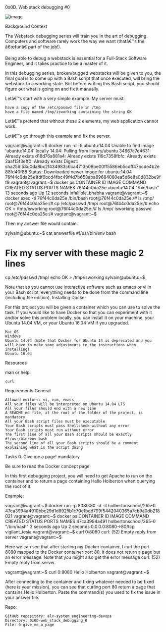 0x0D. Web stack debugging #0

![image](https://s3.amazonaws.com/intranet-projects-files/holbertonschool-sysadmin_devops/265/uWLzjc8.jpg)

Background Context

The Webstack debugging series will train you in the art of debugging. Computers and software rarely work the way we want (thatâ€™s the â€œfunâ€ part of the job!).

Being able to debug a webstack is essential for a Full-Stack Software Engineer, and it takes practice to be a master of it.

In this debugging series, broken/bugged webstacks will be given to you, the final goal is to come up with a Bash script that once executed, will bring the webstack to a working state. But before writing this Bash script, you should figure out what is going on and fix it manually.

Letâ€™s start with a very simple example. My server must:

    have a copy of the /etc/passwd file in /tmp
    have a file named /tmp/isworking containing the string OK

Letâ€™s pretend that without these 2 elements, my web application cannot work.

Letâ€™s go through this example and fix the server.

vagrant@vagrant:~$ docker run -d -ti ubuntu:14.04
Unable to find image 'ubuntu:14.04' locally
14.04: Pulling from library/ubuntu
34667c7e4631: Already exists
d18d76a881a4: Already exists
119c7358fbfc: Already exists
2aaf13f3eff0: Already exists
Digest: sha256:58d0da8bc2f434983c6ca4713b08be00ff5586eb5cdff47bcde4b2e88fd40f88
Status: Downloaded newer image for ubuntu:14.04
76f44c0da25e1fdf6bcd4fbc49f4d7b658aba89684080ea5d6e8a0d832be9ff9
vagrant@vagrant:~$ docker ps
CONTAINER ID IMAGE COMMAND CREATED STATUS PORTS NAMES
76f44c0da25e ubuntu:14.04 "/bin/bash" 13 seconds ago Up 12 seconds infallible_bhabha
vagrant@vagrant:~$ docker exec -ti 76f44c0da25e /bin/bash
root@76f44c0da25e:/# ls /tmp/
root@76f44c0da25e:/# cp /etc/passwd /tmp/
root@76f44c0da25e:/# echo OK > /tmp/isworking
root@76f44c0da25e:/# ls /tmp/
isworking passwd
root@76f44c0da25e:/#
vagrant@vagrant:~$

Then my answer file would contain:

sylvain@ubuntu:~$ cat answerfile
#!/usr/bin/env bash

# Fix my server with these magic 2 lines

cp /etc/passwd /tmp/
echo OK > /tmp/isworking
sylvain@ubuntu:~$

Note that as you cannot use interactive software such as emacs or vi in your Bash script, everything needs to be done from the command line (including file edition).
Installing Docker

For this project you will be given a container which you can use to solve the task. If you would like to have Docker so that you can experiment with it and/or solve this problem locally, you can install it on your machine, your Ubuntu 14.04 VM, or your Ubuntu 16.04 VM if you upgraded.

    Mac OS
    Windows
    Ubuntu 14.04 (Note that Docker for Ubuntu 14 is deprecated and you will have to make some adjustments to the instructions when installing)
    Ubuntu 16.04

Resources

man or help:

    curl

Requirements
General

    Allowed editors: vi, vim, emacs
    All your files will be interpreted on Ubuntu 14.04 LTS
    All your files should end with a new line
    A README.md file, at the root of the folder of the project, is mandatory
    All your Bash script files must be executable
    Your Bash scripts must pass Shellcheck without any error
    Your Bash scripts must run without error
    The first line of all your Bash scripts should be exactly #!/usr/bin/env bash
    The second line of all your Bash scripts should be a comment explaining what is the script doing

Tasks 0. Give me a page!
mandatory

Be sure to read the Docker concept page

In this first debugging project, you will need to get Apache to run on the container and to return a page containing Hello Holberton when querying the root of it.

Example:

vagrant@vagrant:~$ docker run -p 8080:80 -d -it holbertonschool/265-0
47ca3994a4910bbc29d1d8925b1c70e1bdd799f5442040365a7cb9a0db218021
vagrant@vagrant:~$ docker ps
CONTAINER ID IMAGE COMMAND CREATED STATUS PORTS NAMES
47ca3994a491 holbertonschool/265-0 "/bin/bash" 3 seconds ago Up 2 seconds 0.0.0.0:8080->80/tcp vigilant_tesla
vagrant@vagrant:~$ curl 0:8080
curl: (52) Empty reply from server
vagrant@vagrant:~$

Here we can see that after starting my Docker container, I curl the port 8080 mapped to the Docker container port 80, it does not return a page but an error message. Note that you might also get the error message curl: (52) Empty reply from server.

vagrant@vagrant:~$ curl 0:8080
Hello Holberton
vagrant@vagrant:~$

After connecting to the container and fixing whatever needed to be fixed (here is your mission), you can see that curling port 80 return a page that contains Hello Holberton. Paste the command(s) you used to fix the issue in your answer file.

Repo:

    GitHub repository: alx-system_engineering-devops
    Directory: 0x0D-web_stack_debugging_0
    File: 0-give_me_a_page
